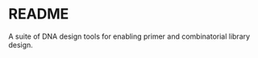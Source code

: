 README
============================

A suite of DNA design tools for enabling primer and combinatorial library design. 
